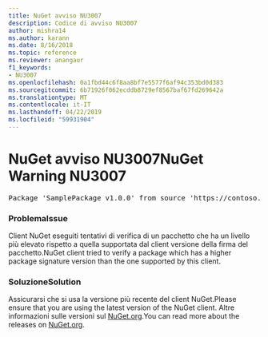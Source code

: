 ```yaml
---
title: NuGet avviso NU3007
description: Codice di avviso NU3007
author: mishra14
ms.author: karann
ms.date: 8/16/2018
ms.topic: reference
ms.reviewer: anangaur
f1_keywords:
- NU3007
ms.openlocfilehash: 0a1fbd44c6f8aa8bf7e5577f6af94c353bd0d383
ms.sourcegitcommit: 6b71926f062ecddb8729ef8567baf67fd269642a
ms.translationtype: MT
ms.contentlocale: it-IT
ms.lasthandoff: 04/22/2019
ms.locfileid: "59931904"
---
```

# <a name="nuget-warning-nu3007"></a><span data-ttu-id="91806-103">NuGet avviso NU3007</span><span class="sxs-lookup"><span data-stu-id="91806-103">NuGet Warning NU3007</span></span>

<pre>Package 'SamplePackage v1.0.0' from source 'https://contoso.com/index.json': The package signature format version is not supported. Updating your client may solve this problem.</pre>

### <a name="issue"></a><span data-ttu-id="91806-104">Problema</span><span class="sxs-lookup"><span data-stu-id="91806-104">Issue</span></span>

<span data-ttu-id="91806-105">Client NuGet eseguiti tentativi di verifica di un pacchetto che ha un livello più elevato rispetto a quella supportata dal client versione della firma del pacchetto.</span><span class="sxs-lookup"><span data-stu-id="91806-105">NuGet client tried to verify a package which has a higher package signature version than the one supported by this client.</span></span>


### <a name="solution"></a><span data-ttu-id="91806-106">Soluzione</span><span class="sxs-lookup"><span data-stu-id="91806-106">Solution</span></span>

<span data-ttu-id="91806-107">Assicurarsi che si usa la versione più recente del client NuGet.</span><span class="sxs-lookup"><span data-stu-id="91806-107">Please ensure that you are using the latest version of the NuGet client.</span></span> <span data-ttu-id="91806-108">Altre informazioni sulle versioni sul [NuGet.org](https://www.nuget.org/downloads).</span><span class="sxs-lookup"><span data-stu-id="91806-108">You can read more about the releases on [NuGet.org](https://www.nuget.org/downloads).</span></span>


